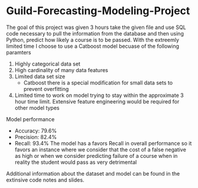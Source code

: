 # Guild-Forecasting-Modeling-Project

The goal of this project was given 3 hours take the given file and use SQL code necessary to pull the information from the database and then using Python, predict how likely a course is to be passed. With the extreemly limited time I choose to use a Catboost model becuase of the following paramters
1. Highly categorical data set
2. High cardinality of many data features 
3. Limited data set size 
    - Catboost there is a special modification for small data sets to prevent overfitting
4. Limited time to work on model trying to stay within the approximate 3 hour time limit. Extensive feature engineering would be required for other model types 

Model performance
- Accuracy: 79.6%
- Precision: 82.4%
- Recall: 93.4%
The model has a favors Recall in overall performance so it favors an instance where we consider that the cost of a false negative as high or when we consider predicting failure of a course when in reality the student would pass as very detrimental

Additional information about the dataset and model can be found in the extinsive code notes and slides. 
